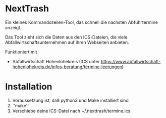 # NextTrash

Ein kleines Kommandozeilen-Tool, das schnell die nächsten Abfuhrtermine anzeigt.

Das Tool zieht sich die Daten aus den ICS-Dateien, die viele Abfallwirtschaftsunternehmen auf ihren Webseiten anbieten.

Funktioniert mit 

* Abfallwirtschaft Hohenlohekreis (ICS unter https://www.abfallwirtschaft-hohenlohekreis.de/infos-beratung/termine-leerungen)

# Installation

1. Voraussetzung ist, daß python3 und Make installiert sind
2. ''make''
3. Verschiebe deine ICS-Datei nach ~/.nexttrash/termine.ics

